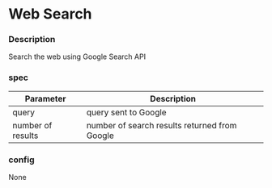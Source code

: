 # Web Search

### Description
Search the web using Google Search API

### spec
| Parameter         | Description                                   |
|-------------------|-----------------------------------------------|
| query             | query sent to Google                          |
| number of results | number of search results returned from Google |

### config
None

